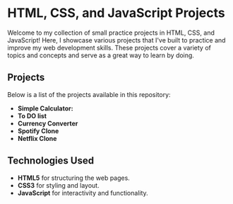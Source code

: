 # HTML, CSS, and JavaScript Projects

Welcome to my collection of small practice projects in HTML, CSS, and JavaScript! Here, I showcase various projects that I've built to practice and improve my web development skills. These projects cover a variety of topics and concepts and serve as a great way to learn by doing.

## Projects

Below is a list of the projects available in this repository:

- **Simple Calculator:** 
- **To DO list**
- **Currency Converter**
- **Spotify Clone**
- **Netflix Clone**

## Technologies Used

- **HTML5** for structuring the web pages.
- **CSS3** for styling and layout.
- **JavaScript** for interactivity and functionality.

